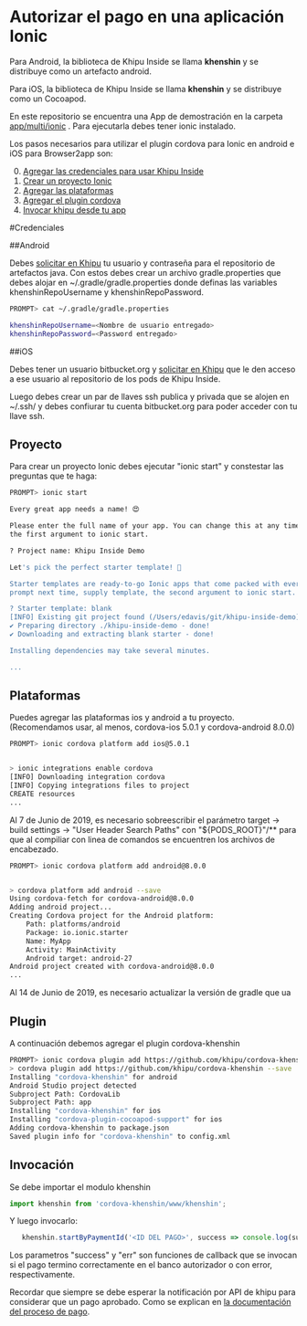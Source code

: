 # Autorizar el pago en una aplicación Ionic

Para Android, la biblioteca de Khipu Inside se llama **khenshin** y se distribuye como un artefacto android.

Para iOS, la biblioteca de Khipu Inside se llama **khenshin** y se distribuye como un Cocoapod.

En este repositorio se encuentra una App de demostración en la carpeta [app/multi/ionic](https://github.com/khipu/khipu-inside-demo/tree/master/app/multi/ionic) . Para ejecutarla debes tener ionic instalado.

Los pasos necesarios para utilizar el plugin cordova para Ionic en android e iOS para Browser2app son:

0. [Agregar las credenciales para usar Khipu Inside](#credenciales)
1. [Crear un proyecto Ionic](#proyecto)
2. [Agregar las plataformas](#plataformas)
3. [Agregar el plugin cordova](#plugin)
4. [Invocar khipu desde tu app](#invocación)

#Credenciales

##Android

Debes [solicitar en Khipu](mailto:soporte@khipu.com) tu usuario y contraseña para el repositorio de artefactos java. Con estos debes crear un archivo gradle.properties que debes alojar en ~/.gradle/gradle.properties donde definas las variables khenshinRepoUsername y khenshinRepoPassword.

```bash
PROMPT> cat ~/.gradle/gradle.properties

khenshinRepoUsername=<Nombre de usuario entregado>
khenshinRepoPassword=<Password entregado>
```
   
##iOS

Debes tener un usuario bitbucket.org y [solicitar en Khipu](mailto:soporte@khipu.com) que le den acceso a ese usuario al repositorio de los pods de Khipu Inside.

Luego debes crear un par de llaves ssh publica y privada que se alojen en ~/.ssh/ y debes confiurar tu cuenta bitbucket.org para poder acceder con tu llave ssh.
    
    
## Proyecto

Para crear un proyecto Ionic debes ejecutar "ionic start" y constestar las preguntas que te haga:

```bash
PROMPT> ionic start

Every great app needs a name! 😍

Please enter the full name of your app. You can change this at any time. To bypass this prompt next time, supply name,
the first argument to ionic start.

? Project name: Khipu Inside Demo

Let's pick the perfect starter template! 💪

Starter templates are ready-to-go Ionic apps that come packed with everything you need to build your app. To bypass this
prompt next time, supply template, the second argument to ionic start.

? Starter template: blank
[INFO] Existing git project found (/Users/edavis/git/khipu-inside-demo). Git operations are disabled.
✔ Preparing directory ./khipu-inside-demo - done!
✔ Downloading and extracting blank starter - done!

Installing dependencies may take several minutes.

...
```


## Plataformas

Puedes agregar las plataformas ios y android a tu proyecto. (Recomendamos usar, al menos, cordova-ios 5.0.1 y cordova-android 8.0.0)

```bash
PROMPT> ionic cordova platform add ios@5.0.1


> ionic integrations enable cordova
[INFO] Downloading integration cordova
[INFO] Copying integrations files to project
CREATE resources
...
```

Al 7 de Junio de 2019, es necesario sobreescribir el parámetro target -> build settings -> "User Header Search Paths" con "${PODS_ROOT}"/** para que al compiliar con linea de comandos se encuentren los archivos de encabezado.


```bash
PROMPT> ionic cordova platform add android@8.0.0


> cordova platform add android --save
Using cordova-fetch for cordova-android@8.0.0
Adding android project...
Creating Cordova project for the Android platform:
	Path: platforms/android
	Package: io.ionic.starter
	Name: MyApp
	Activity: MainActivity
	Android target: android-27
Android project created with cordova-android@8.0.0
...
```

Al 14 de Junio de 2019, es necesario actualizar la versión de gradle que ua

## Plugin

A continuación debemos agregar el plugin cordova-khenshin

```bash
PROMPT> ionic cordova plugin add https://github.com/khipu/cordova-khenshin 
> cordova plugin add https://github.com/khipu/cordova-khenshin --save
Installing "cordova-khenshin" for android
Android Studio project detected
Subproject Path: CordovaLib
Subproject Path: app
Installing "cordova-khenshin" for ios
Installing "cordova-plugin-cocoapod-support" for ios
Adding cordova-khenshin to package.json
Saved plugin info for "cordova-khenshin" to config.xml
```

## Invocación

Se debe importar el modulo khenshin

```typescript
import khenshin from 'cordova-khenshin/www/khenshin';
```

Y luego invocarlo:

```typescript
   khenshin.startByPaymentId('<ID DEL PAGO>', success => console.log(success), err => console.log(err));
```

Los parametros "success" y "err" son funciones de callback que se invocan si el pago termino correctamente en el banco autorizador o con error, respectivamente.

Recordar que siempre se debe esperar la notificación por API de khipu para considerar que un pago aprobado. Como se explican en [la documentación del proceso de pago](README.md).
